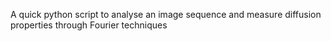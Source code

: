 A quick python script to analyse an image sequence and measure diffusion properties through Fourier techniques

